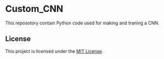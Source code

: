 # Custom_CNN
This reposotory contain Python code used for making and traning a CNN.



## License

This project is licensed under the [MIT License](LICENSE).
